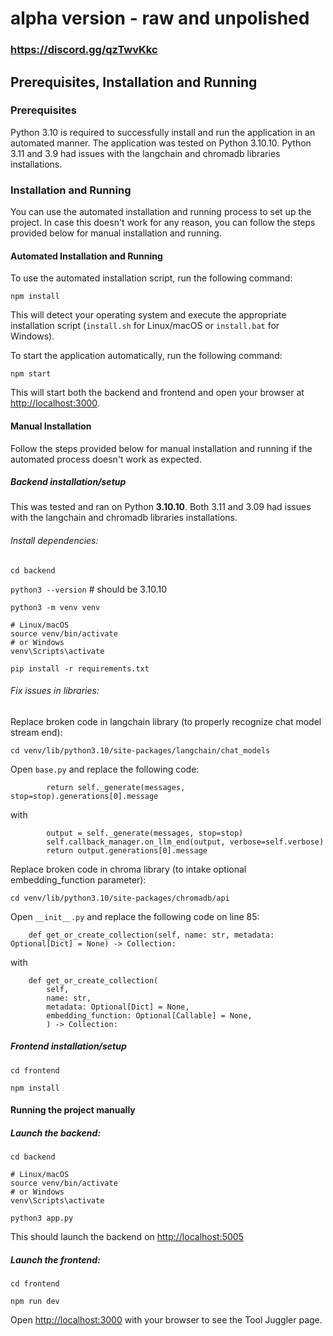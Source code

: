 # alpha version - raw and unpolished

### https://discord.gg/qzTwvKkc

## Prerequisites, Installation and Running

### Prerequisites

Python 3.10 is required to successfully install and run the application in an automated manner. The application was tested on Python 3.10.10. 
Python 3.11 and 3.9 had issues with the langchain and chromadb libraries installations.

### Installation and Running

You can use the automated installation and running process to set up the project. 
In case this doesn't work for any reason, you can follow the steps provided below for manual installation and running.

#### Automated Installation and Running

To use the automated installation script, run the following command:

```npm install```

This will detect your operating system and execute the appropriate installation script (`install.sh` for Linux/macOS or `install.bat` for Windows).

To start the application automatically, run the following command:

```npm start```

This will start both the backend and frontend and open your browser at [http://localhost:3000](http://localhost:3000).

#### Manual Installation

Follow the steps provided below for manual installation and running if the automated process doesn't work as expected.

##### Backend installation/setup

This was tested and ran on Python **3.10.10**. Both 3.11 and 3.09 had issues with the langchain and chromadb libraries installations.

###### Install dependencies:

```cd backend```

```python3 --version``` # should be 3.10.10

```python3 -m venv venv```

```
# Linux/macOS
source venv/bin/activate
# or Windows
venv\Scripts\activate
```

```pip install -r requirements.txt```

###### Fix issues in libraries:

Replace broken code in langchain library (to properly recognize chat model stream end):

```cd venv/lib/python3.10/site-packages/langchain/chat_models```

Open `base.py` and replace the following code:

```
        return self._generate(messages, stop=stop).generations[0].message
```

with

```
        output = self._generate(messages, stop=stop)
        self.callback_manager.on_llm_end(output, verbose=self.verbose)
        return output.generations[0].message
```

Replace broken code in chroma library (to intake optional embedding_function parameter):

```cd venv/lib/python3.10/site-packages/chromadb/api```

Open `__init__.py` and replace the following code on line 85:

```
    def get_or_create_collection(self, name: str, metadata: Optional[Dict] = None) -> Collection:
```

with

```
    def get_or_create_collection(
        self,
        name: str,
        metadata: Optional[Dict] = None,
        embedding_function: Optional[Callable] = None,
        ) -> Collection:
```

##### Frontend installation/setup

```cd frontend```

```npm install```

#### Running the project manually

##### Launch the backend:

```cd backend```

```
# Linux/macOS
source venv/bin/activate
# or Windows
venv\Scripts\activate
```

```python3 app.py```

This should launch the backend on [http://localhost:5005](http://localhost:5005)

##### Launch the frontend:

```cd frontend```

```npm run dev```

Open [http://localhost:3000](http://localhost:3000) with your browser to see the Tool Juggler page.